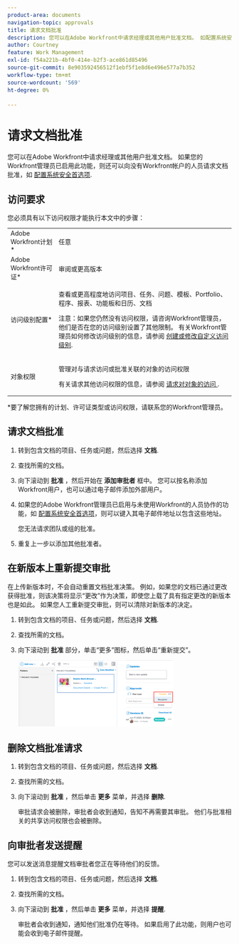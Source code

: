 ```yaml
---
product-area: documents
navigation-topic: approvals
title: 请求文档批准
description: 您可以在Adobe Workfront中请求经理或其他用户批准文档。 如配置系统安全首选项中所述，如果您的Workfront管理员已启用此功能，则还可以向没有Workfront帐户的人员请求文档批准。
author: Courtney
feature: Work Management
exl-id: f54a221b-4bf0-414e-b2f3-ace861d85496
source-git-commit: 8e903592456512f1ebf5f1e8d6e496e577a7b352
workflow-type: tm+mt
source-wordcount: '569'
ht-degree: 0%

---
```


# 请求文档批准

您可以在Adobe Workfront中请求经理或其他用户批准文档。 如果您的Workfront管理员已启用此功能，则还可以向没有Workfront帐户的人员请求文档批准，如 [配置系统安全首选项](../../administration-and-setup/manage-workfront/security/configure-security-preferences.md).

## 访问要求

您必须具有以下访问权限才能执行本文中的步骤：

<table style="table-layout:auto"> 
 <col> 
 <col> 
 <tbody> 
  <tr> 
   <td role="rowheader">Adobe Workfront计划*</td> 
   <td> <p>任意</p> </td> 
  </tr> 
  <tr> 
   <td role="rowheader">Adobe Workfront许可证*</td> 
   <td> <p>审阅或更高版本</p> </td> 
  </tr> 
  <tr> 
   <td role="rowheader">访问级别配置*</td> 
   <td> <p>查看或更高程度地访问项目、任务、问题、模板、Portfolio、程序、报表、功能板和日历、文档</p> <p>注意：如果您仍然没有访问权限，请咨询Workfront管理员，他们是否在您的访问级别设置了其他限制。 有关Workfront管理员如何修改访问级别的信息，请参阅 <a href="../../administration-and-setup/add-users/configure-and-grant-access/create-modify-access-levels.md" class="MCXref xref">创建或修改自定义访问级别</a>.</p> </td> 
  </tr> 
  <tr> 
   <td role="rowheader">对象权限</td> 
   <td> <p>管理对与请求访问或批准关联的对象的访问权限 </p> <p>有关请求其他访问权限的信息，请参阅 <a href="../../workfront-basics/grant-and-request-access-to-objects/request-access.md" class="MCXref xref">请求对对象的访问 </a>.</p> </td> 
  </tr> 
 </tbody> 
</table>

&#42;要了解您拥有的计划、许可证类型或访问权限，请联系您的Workfront管理员。

## 请求文档批准

1. 转到包含文档的项目、任务或问题，然后选择 **文档**.
1. 查找所需的文档。

1. 向下滚动到 **批准** ，然后开始在 **添加审批者** 框中。 您可以按名称添加Workfront用户，也可以通过电子邮件添加外部用户。

1. 如果您的Adobe Workfront管理员已启用与未使用Workfront的人员协作的功能，如 [配置系统安全首选项](../../administration-and-setup/manage-workfront/security/configure-security-preferences.md)，则可以键入其电子邮件地址以包含这些地址。

   您无法请求团队或组的批准。

1. 重复上一步以添加其他批准者。

## 在新版本上重新提交审批

在上传新版本时，不会自动重置文档批准决策。 例如，如果您的文档已通过更改获得批准，则该决策将显示“更改”作为决策，即使您上载了具有指定更改的新版本也是如此。 如果您人工重新提交审批，则可以清除对新版本的决定。

1. 转到包含文档的项目、任务或问题，然后选择 **文档**.
1. 查找所需的文档。

1. 向下滚动到 **批准** 部分，单击“更多”图标，然后单击“重新提交”。

   ![](assets/nwe-resubmit-approval-350x149.png)

## 删除文档批准请求

1. 转到包含文档的项目、任务或问题，然后选择 **文档**.
1. 查找所需的文档。

1. 向下滚动到 **批准** ，然后单击 **更多** 菜单，并选择 **删除**.

   审批请求会被删除，审批者会收到通知，告知不再需要其审批。 他们与批准相关的共享访问权限也会被删除。

## 向审批者发送提醒

您可以发送消息提醒文档审批者您正在等待他们的反馈。

1. 转到包含文档的项目、任务或问题，然后选择 **文档**.
1. 查找所需的文档。

1. 向下滚动到 **批准** ，然后单击 **更多** 菜单，并选择 **提醒**.

   审批者会收到通知，通知他们批准仍在等待。 如果启用了此功能，则用户也可能会收到电子邮件提醒。
